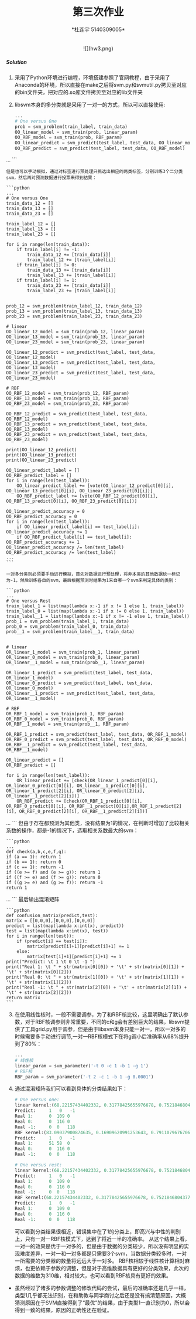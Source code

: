 # <center> 第三次作业 </center>

<center> *杜连宇 5140309005* </center>
<br></br> 
<center> ![](hw3.png) </center> 

##### Solution
1. 采用了Python环境进行编程，环境搭建参照了官网教程，由于采用了Anaconda的环境，所以直接在make之后将svm.py和svmutil.py拷贝至对应的bin文件夹，把对应的.so库文件拷贝至对应的lib文件夹
2. libsvm本身的多分类就是采用了一对一的方式，所以可以直接使用:
	
	```python
	...
    # One versus One
    prob = svm_problem(train_label, train_data)
    OO_linear_model = svm_train(prob, linear_param)
    OO_RBF_model = svm_train(prob, RBF_param)
    OO_linear_predict = svm_predict(test_label, test_data, OO_linear_model)
    OO_RBF_predict = svm_predict(test_label, test_data, OO_RBF_model)
...
	```
	
	但是也可以手动模拟，通过对标签进行预处理只挑选出相应的两类标签，分别训练3个二分类svm，然后再对预测数据进行投票来得到结果：
	
	```python 
	...
    # One versus One
    train_data_12 = []
    train_data_13 = []
    train_data_23 = []
    
    train_label_12 = []
    train_label_13 = []
    train_label_23 = []
    
    for i in range(len(train_data)):
        if train_label[i] != -1:
            train_data_12 += [train_data[i]]
            train_label_12 += [train_label[i]]
        if train_label[i] != 0:
            train_data_13 += [train_data[i]]
            train_label_13 += [train_label[i]]
        if train_label[i] != 1:
            train_data_23 += [train_data[i]]
            train_label_23 += [train_label[i]]
    
    
    prob_12 = svm_problem(train_label_12, train_data_12)
    prob_13 = svm_problem(train_label_13, train_data_13)
    prob_23 = svm_problem(train_label_23, train_data_23)
    
    # linear
    OO_linear_12_model = svm_train(prob_12, linear_param)
    OO_linear_13_model = svm_train(prob_13, linear_param)
    OO_linear_23_model = svm_train(prob_23, linear_param)
    
    OO_linear_12_predict = svm_predict(test_label, test_data, OO_linear_12_model)
    OO_linear_13_predict = svm_predict(test_label, test_data, OO_linear_13_model)
    OO_linear_23_predict = svm_predict(test_label, test_data, OO_linear_23_model)
    
    # RBF
    OO_RBF_12_model = svm_train(prob_12, RBF_param)
    OO_RBF_13_model = svm_train(prob_13, RBF_param)
    OO_RBF_23_model = svm_train(prob_23, RBF_param)

    OO_RBF_12_predict = svm_predict(test_label, test_data, OO_RBF_12_model)
    OO_RBF_13_predict = svm_predict(test_label, test_data, OO_RBF_13_model)
    OO_RBF_23_predict = svm_predict(test_label, test_data, OO_RBF_23_model)
    
    print(OO_linear_12_predict)
    print(OO_linear_13_predict)
    print(OO_linear_23_predict)
    
    OO_linear_predict_label = []
    OO_RBF_predict_label = []
    for i in range(len(test_label)):
        OO_linear_predict_label += [vote(OO_linear_12_predict[0][i], OO_linear_13_predict[0][i], OO_linear_23_predict[0][i])]
        OO_RBF_predict_label += [vote(OO_RBF_12_predict[0][i], OO_RBF_13_predict[0][i], OO_RBF_23_predict[0][i])]
    
    OO_linear_predict_accuracy = 0
    OO_RBF_predict_accuracy = 0
    for i in range(len(test_label)):
        if OO_linear_predict_label[i] == test_label[i]: OO_linear_predict_accuracy += 1
        if OO_RBF_predict_label[i] == test_label[i]: OO_RBF_predict_accuracy += 1
    OO_linear_predict_accuracy /= len(test_label)
    OO_RBF_predict_accuracy /= len(test_label)
    ...
	```
	
	一对多分类则必须要手动进行模拟，首先对数据进行预处理，将非本类的其他数据统一标记为-1，然后训练各自的svm，最后根据预测时结果为1来自哪一个svm来判定具体的类别：
	
	```python 
	...
	# One versus Rest
    train_label_1 = list(map(lambda x:-1 if x != 1 else 1, train_label))
    train_label_0 = list(map(lambda x:-1 if x != 0 else 1, train_label))
    train_label__1 = list(map(lambda x:-1 if x != -1 else 1, train_label))
    prob_1 = svm_problem(train_label_1, train_data)
    prob_0 = svm_problem(train_label_0, train_data)
    prob__1 = svm_problem(train_label__1, train_data)


    # linear
    OR_linear_1_model = svm_train(prob_1, linear_param)
    OR_linear_0_model = svm_train(prob_0, linear_param)
    OR_linear__1_model = svm_train(prob__1, linear_param)

    OR_linear_1_predict = svm_predict(test_label, test_data, OR_linear_1_model)
    OR_linear_0_predict = svm_predict(test_label, test_data, OR_linear_0_model)
    OR_linear__1_predict = svm_predict(test_label, test_data, OR_linear__1_model)

    # RBF
    OR_RBF_1_model = svm_train(prob_1, RBF_param)
    OR_RBF_0_model = svm_train(prob_0, RBF_param)
    OR_RBF__1_model = svm_train(prob__1, RBF_param)

    OR_RBF_1_predict = svm_predict(test_label, test_data, OR_RBF_1_model)
    OR_RBF_0_predict = svm_predict(test_label, test_data, OR_RBF_0_model)
    OR_RBF__1_predict = svm_predict(test_label, test_data, OR_RBF__1_model)

    OR_linear_predict = []
    OR_RBF_predict = []

    for i in range(len(test_label)):
        OR_linear_predict += [check(OR_linear_1_predict[0][i], OR_linear_0_predict[0][i], OR_linear__1_predict[0][i], OR_linear_1_predict[2][i], OR_linear_0_predict[2][i], OR_linear__1_predict[2][i])]
        OR_RBF_predict += [check(OR_RBF_1_predict[0][i], OR_RBF_0_predict[0][i], OR_RBF__1_predict[0][i],OR_RBF_1_predict[2][i], OR_RBF_0_predict[2][i], OR_RBF__1_predict[2][i])]
...
	```
	但由于存在都预测为其他类，没有结果为1的情况，在判断时增加了比较相关系数的操作，都是-1的情况下，选取相关系数最大的svm：
	
	```python
	...
	def check(a,b,c,e,f,g):
    if (a == 1): return 1
    if (b == 1): return 0
    if (c == 1): return -1
    if ((e >= f) and (e >= g)): return 1
    if ((f >= e) and (f >= g)): return 0
    if ((g >= e) and (g >= f)): return -1
    return 1
...
	```
	最后输出混淆矩阵
	
	```python
	def confusion_matrix(predict,test):
    matrix = [[0,0,0],[0,0,0],[0,0,0]]
    predict = list(map(lambda x:int(x), predict))
    test = list(map(lambda x:int(x), test))
    for i in range(len(test)):
        if (predict[i] == test[i]):
            matrix[predict[i]+1][predict[i]+1] += 1
        else:
            matrix[test[i]+1][predict[i]+1] += 1
    print("Predict: \t 1 \t 0 \t -1 ")
    print("Real 1: \t " + str(matrix[0][0]) + '\t' + str(matrix[0][1]) + '\t' + str(matrix[0][2]))
    print("Real 0: \t " + str(matrix[1][0]) + '\t' + str(matrix[1][1]) + '\t' + str(matrix[1][2]))
    print("Real -1: \t " + str(matrix[2][0]) + '\t' + str(matrix[2][1]) + '\t' + str(matrix[2][2]))
    return matrix
	```
	


3.	在使用线性核时，一般不需要调参，为了和RBF核比较，这里明确出了默认参数，对于RBF核调参则非常重要，不同的c和g会有差别巨大的结果，libsvm提供了工具grid.py用于调参，但是由于libsvm本身只能一对一，所以一对多的时候需要多手动进行调节,一对一RBF核模式下在将g调小后准确率从68%提升到了80%：
	
	```python
	...
	# 线性核
    linear_param = svm_parameter('-t 0 -c 1 -b 1 -g 1')
    # RBF核
    RBF_param = svm_parameter('-t 2 -c 1 -b 1 -g 0.0001')
    ```

4. 通过混淆矩阵我们可以看到具体的分类结果如下：

	```python
	# One versus one:
	linear kernel:(68.22157434402332, 0.31778425655976678, 0.75218468043770181)
	Predict: 	 1 	 0 	 -1 
	Real 1: 	 0	109	0
	Real 0: 	 0	116	0
	Real -1: 	 0	0	118
	RBF kernel:(83.09037900874635, 0.16909620991253643, 0.79110796767060687)
	Predict: 	 1 	 0 	 -1 
	Real 1: 	 51	58	0
	Real 0: 	 0	116	0
	Real -1: 	 0	0	118
	
	# One versus rest:
	linear kernel:(68.22157434402332, 0.31778425655976678, 0.75218468043770181)
	Predict: 	 1 	 0 	 -1 
	Real 1: 	 0	109	0
	Real 0: 	 0	116	0
	Real -1: 	 0	0	118
	RBF kernel:(68.22157434402332, 0.31778425655976678, 0.75218468043770181)
	Predict: 	 1 	 0 	 -1 
	Real 1: 	 0	109	0
	Real 0: 	 0	116	0
	Real -1: 	 0	0	118
	```
	
	可以看到分类结果很相近，错误集中在了1的分类上，即高兴与中性的判别上，只有一对一RBF核模式下，达到了将近一半的准确率。
	从这个结果上看，一对一的效果是优于一对多的，但是由于数据的分类较少，所以没有明显的实现难度差异，一对一和一对多都是只需要3个svm，当数据分类较多时，一对一所需要的分类器的数量将远远大于一对多。
	RBF核相较于线性核计算相对麻烦，也更依赖于参数的调整，但是对于高维数据具有更好的分类效果，此次的数据的维数为310维，相对较大，也可以看到RBF核具有更好的效果。


* 虽然经过了诸多的参数调整的修改代码的尝试，最后的准确率还是几乎一样，类型1几乎都无法识别，在和助教与同学商讨之后还是没有搞清楚原因，大概猜测原因在于SVM直接得到了“最优”的结果，由于类型1一直识别为0，所以会得到一致的结果，原因的正确性还在验证。 
